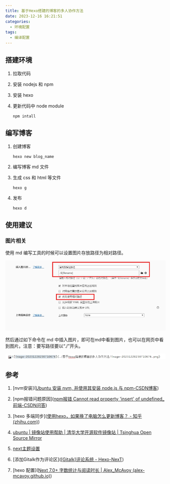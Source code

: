 ```yaml
---
title: 基于Hexo搭建的博客的多人协作方法
date: 2023-12-16 16:21:51
categories:
  - 环境配置
tags:
  - 编译配置
---
```


## 搭建环境

1.  拉取代码

2. 安装 nodejs 和 npm

3. 安装 hexo

4. 更新代码中 node module

   ```
   npm intall
   ```
## 编写博客

1. 创建博客

   ```
   hexo new blog_name
   ```

2. 编写博客 md 文件

3. 生成 css 和 html 等文件

   ```
   hexo g
   ```

4. 发布

   ```
   hexo d
   ```

<!-- more -->



## 使用建议

### 图片相关

使用 md 编写工具的时候可以设置图片存放路径为相对路径。

![image-20231228230710676](./基于Hexo搭建的博客的多人协作方法/image-20231228230710676.png)

然后通过如下命令在 md 中插入图片，即可在md中看到图片，也可以在网页中看到图片。注意：要写路径要以“./”开头。

![image-20231228233550519](./基于Hexo搭建的博客的多人协作方法/image-20231228233550519.png)

## 参考

1. [nvm安装]([Ubuntu 安装 nvm, 并使用其安装 node.js 与 npm-CSDN博客](https://blog.csdn.net/weixin_44623897/article/details/122690638))

2. [npm报错问题原因]([npm报错 Cannot read property 'insert' of undefined_前端-CSDN问答](https://ask.csdn.net/questions/7898679))

3. [hexo 多端同步]([使用hexo，如果换了电脑怎么更新博客？ - 知乎 (zhihu.com)](https://www.zhihu.com/question/21193762/answer/489124966))

4. [ubuntu | 镜像站使用帮助 | 清华大学开源软件镜像站 | Tsinghua Open Source Mirror](https://mirror.tuna.tsinghua.edu.cn/help/ubuntu/)

5. [next主题设置](http://home.ustc.edu.cn/~liujunyan/blog/hexo-next-theme-config/)

6. [添加Gitalk作为评论区]([[Gitalk\]评论系统 - Hexo-NexT](https://hexo-next.readthedocs.io/zh-cn/latest/next/advanced/gitalk-评论系统/))

7. [hexo 配置]([Next 7.0+ 字数统计与阅读时长 | Alex_McAvoy (alex-mcavoy.github.io)](https://alex-mcavoy.github.io/hexo/c7b3748f.html))




